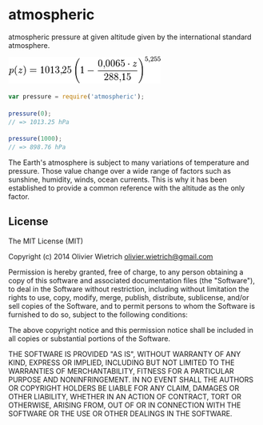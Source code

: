 atmospheric
===========

atmospheric pressure at given altitude given by the international standard atmosphere.

![atmospheric](pressure.png)


```js
var pressure = require('atmospheric');

pressure(0);
// => 1013.25 hPa

pressure(1000);
// => 898.76 hPa
```

The Earth's atmosphere is subject to many variations of temperature and pressure. 
Those value change over a wide range of factors such as sunshine, humidity, winds, ocean currents. This is why it has been established to provide a common reference with the altitude as the only factor.

## License

The MIT License (MIT)

Copyright (c) 2014 Olivier Wietrich <olivier.wietrich@gmail.com>

Permission is hereby granted, free of charge, to any person obtaining a copy of this software and associated documentation files (the "Software"), to deal in the Software without restriction, including without limitation the rights to use, copy, modify, merge, publish, distribute, sublicense, and/or sell copies of the Software, and to permit persons to whom the Software is furnished to do so, subject to the following conditions:

The above copyright notice and this permission notice shall be included in all copies or substantial portions of the Software.

THE SOFTWARE IS PROVIDED "AS IS", WITHOUT WARRANTY OF ANY KIND, EXPRESS OR IMPLIED, INCLUDING BUT NOT LIMITED TO THE WARRANTIES OF MERCHANTABILITY, FITNESS FOR A PARTICULAR PURPOSE AND NONINFRINGEMENT. IN NO EVENT SHALL THE AUTHORS OR COPYRIGHT HOLDERS BE LIABLE FOR ANY CLAIM, DAMAGES OR OTHER LIABILITY, WHETHER IN AN ACTION OF CONTRACT, TORT OR OTHERWISE, ARISING FROM, OUT OF OR IN CONNECTION WITH THE SOFTWARE OR THE USE OR OTHER DEALINGS IN THE SOFTWARE.